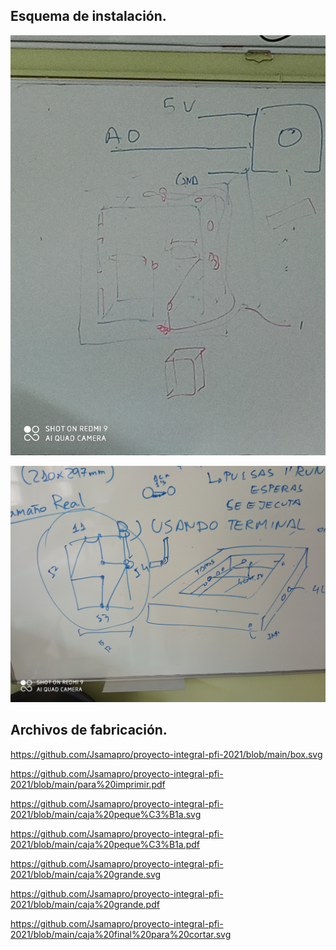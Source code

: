 ## Esquema de instalación.

![](https://github.com/Jsamapro/proyecto-integral-pfi-2021/blob/main/IMG_20210429_101108.jpg)

![](https://github.com/Jsamapro/proyecto-integral-pfi-2021/blob/main/IMG_20210429_130013.jpg)

## Archivos de fabricación.

https://github.com/Jsamapro/proyecto-integral-pfi-2021/blob/main/box.svg

https://github.com/Jsamapro/proyecto-integral-pfi-2021/blob/main/para%20imprimir.pdf

https://github.com/Jsamapro/proyecto-integral-pfi-2021/blob/main/caja%20peque%C3%B1a.svg

https://github.com/Jsamapro/proyecto-integral-pfi-2021/blob/main/caja%20peque%C3%B1a.pdf

https://github.com/Jsamapro/proyecto-integral-pfi-2021/blob/main/caja%20grande.svg

https://github.com/Jsamapro/proyecto-integral-pfi-2021/blob/main/caja%20grande.pdf

https://github.com/Jsamapro/proyecto-integral-pfi-2021/blob/main/caja%20final%20para%20cortar.svg

